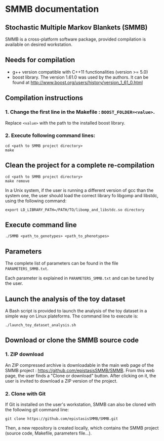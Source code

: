 # SMMB documentation
## Stochastic Multiple Markov Blankets (SMMB)
SMMB is a cross-platform software package, provided compilation is available on desired workstation.

## Needs for compilation
* g++ version compatible with C++11 functionalities (version >= 5.0)
* boost library. The version 1.61.0 was used by the authors. It can be found at http://www.boost.org/users/history/version_1_61_0.html

## Compilation instructions
### 1. Change the first line in the Makefile : `BOOST_FOLDER=<value>`.
Replace `<value>` with the path to the installed boost library.

### 2. Execute following command lines:
    cd <path to SMMB project directory>
    make
    
## Clean the project for a complete re-compilation
    cd <path to SMMB project directory>
    make remove

In a Unix system, if the user is running a different version of gcc than the system one, the user should load the correct library fo libgomp and libstdc, using the following command:

    export LD_LIBRARY_PATH=/PATH/TO/libomp_and_libstdc.so directory

## Execute command line
    ./SMMB <path_to_genotypes> <path_to_phenotypes>

## Parameters
The complete list of parameters can be found in the file `PARAMETERS_SMMB.txt`.

Each parameter is explained in `PARAMETERS_SMMB.txt` and can be tuned by the user.

## Launch the analysis of the toy dataset
A Bash script is provided to launch the analysis of the toy dataset in a simple way on Linux plateforms.
The command line to execute is:

    ./launch_toy_dataset_analysis.sh

## Download or clone the SMMB source code
### 1. ZIP download 
An ZIP compressed archive is downloadable in the main web page of the SMMB project : https://github.com/epistasisSMMB/SMMB.
From this web page, the user finds a "Clone or download" button. After clicking on it, the user is invited to download a ZIP version of the project.

### 2. Clone with Git
If Git is installed on the user's workstation, SMMB can also be cloned with the following git command line:

    git clone https://github.com/epistasisSMMB/SMMB.git

Then, a new repository is created locally, which contains the SMMB project (source code, Makefile, parameters file...).
